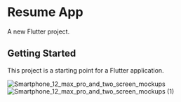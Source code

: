 # Resume App

A new Flutter project.

## Getting Started

This project is a starting point for a Flutter application.

![Smartphone_12_max_pro_and_two_screen_mockups](https://user-images.githubusercontent.com/83392919/190422993-ba4e4a5c-e86f-4cd0-a1d4-32f0922ae2c0.png)
![Smartphone_12_max_pro_and_two_screen_mockups (1)](https://user-images.githubusercontent.com/83392919/190423071-9641cba5-5648-4d8d-a6a1-32da0e5d61da.png)
